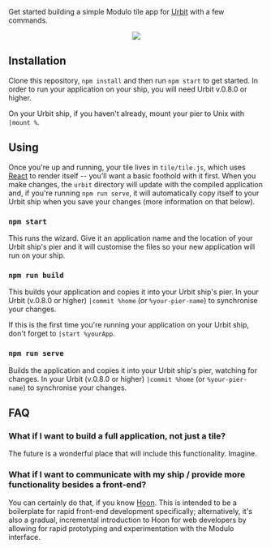 Get started building a simple Modulo tile app for [Urbit](http://urbit.org) with a few commands.
<p align="center"><img src="https://user-images.githubusercontent.com/20846414/60992419-52be2a80-a301-11e9-9daf-ef36d38725b5.gif"/></p>

## Installation

Clone this repository, `npm install` and then run `npm start` to get started. In order to run your application on your ship, you will need Urbit v.0.8.0 or higher.

On your Urbit ship, if you haven't already, mount your pier to Unix with `|mount %`.

## Using

Once you're up and running, your tile lives in `tile/tile.js`, which uses [React](https://reactjs.org) to render itself -- you'll want a basic foothold with it first. When you make changes, the `urbit` directory will update with the compiled application and, if you're running `npm run serve`, it will automatically copy itself to your Urbit ship when you save your changes (more information on that below).

### `npm start`

This runs the wizard. Give it an application name and the location of your Urbit ship's pier and it will customise the files so your new application will run on your ship.

### `npm run build`

This builds your application and copies it into your Urbit ship's pier. In your Urbit (v.0.8.0 or higher) `|commit %home` (or `%your-pier-name`) to synchronise your changes.

If this is the first time you're running your application on your Urbit ship, don't forget to `|start %yourApp`.

### `npm run serve`

Builds the application and copies it into your Urbit ship's pier, watching for changes. In your Urbit (v.0.8.0 or higher) `|commit %home` (or `%your-pier-name`) to synchronise your changes.

## FAQ

### What if I want to build a full application, not just a tile?

The future is a wonderful place that will include this functionality. Imagine.

### What if I want to communicate with my ship / provide more functionality besides a front-end?

You can certainly do that, if you know [Hoon](https://urbit.org/docs/learn/hoon/). This is intended to be a boilerplate for rapid front-end development specifically; alternatively, it's also a gradual, incremental introduction to Hoon for web developers by allowing for rapid prototyping and experimentation with the Modulo interface.
